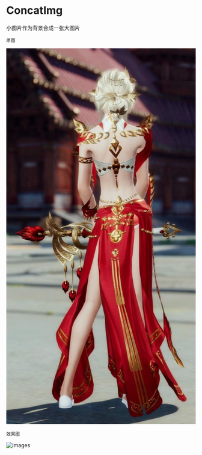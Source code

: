 # ConcatImg
小图片作为背景合成一张大图片


`原图`


![images](https://github.com/SmallCao/ConcatImg/blob/master/images/999.jpg)

`效果图`

![images](https://github.com/SmallCao/ConcatImg/blob/master/images/888.jpg)



